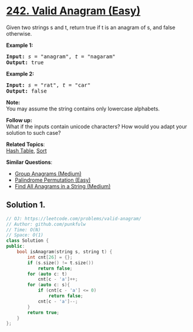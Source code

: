 # [242. Valid Anagram (Easy)](https://leetcode.com/problems/valid-anagram/)

<p>Given two strings s and t, return true if t is an anagram of s, and false otherwise.</p>

<p><b>Example 1:</b></p>

<pre><b>Input:</b> <em>s</em> = "anagram", <em>t</em> = "nagaram"
<b>Output:</b> true
</pre>

<p><b>Example 2:</b></p>

<pre><b>Input:</b> <em>s</em> = "rat", <em>t</em> = "car"
<b>Output: </b>false
</pre>

<p><strong>Note:</strong><br>
You may assume the string contains only lowercase alphabets.</p>

<p><strong>Follow up:</strong><br>
What if the inputs contain unicode characters? How would you adapt your solution to such case?</p>


**Related Topics**:  
[Hash Table](https://leetcode.com/tag/hash-table/), [Sort](https://leetcode.com/tag/sort/)

**Similar Questions**:
* [Group Anagrams (Medium)](https://leetcode.com/problems/group-anagrams/)
* [Palindrome Permutation (Easy)](https://leetcode.com/problems/palindrome-permutation/)
* [Find All Anagrams in a String (Medium)](https://leetcode.com/problems/find-all-anagrams-in-a-string/)

## Solution 1.

```cpp
// OJ: https://leetcode.com/problems/valid-anagram/
// Author: github.com/punkfulw
// Time: O(N)
// Space: O(1)
class Solution {
public:
    bool isAnagram(string s, string t) {
        int cnt[26] = {};
        if (s.size() != t.size())
            return false;
        for (auto c: t)
            cnt[c - 'a']++;
        for (auto c: s){
            if (cnt[c - 'a'] <= 0)
                return false;
            cnt[c - 'a']--;
        }
        return true;
    }
};
```
